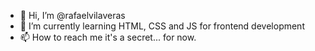 - 👋 Hi, I’m @rafaelvilaveras
- 🌱 I’m currently learning HTML, CSS and JS for frontend development
- 📫 How to reach me it's a secret... for now.
